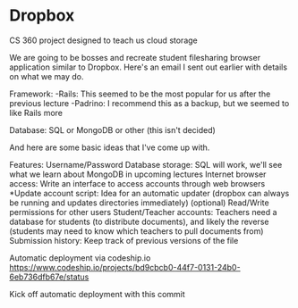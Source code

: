Dropbox
=======

CS 360 project designed to teach us cloud storage

We are going to be bosses and recreate student filesharing browser application similar to Dropbox. Here's an email I sent out earlier with details on what we may do.

Framework:
-Rails: This seemed to be the most popular for us after the previous lecture
-Padrino: I recommend this as a backup, but we seemed to like Rails more

Database: SQL or MongoDB or other (this isn't decided)

And here are some basic ideas that I've come up with.

Features:
Username/Password Database storage: SQL will work, we'll see what we learn about MongoDB in upcoming lectures
Internet browser access: Write an interface to access accounts through web browsers
*Update account script: Idea for an automatic updater (dropbox can always be running and updates directories immediately) (optional)
Read/Write permissions for other users
Student/Teacher accounts: Teachers need a database for students (to distribute documents), and likely the reverse (students may need to know which teachers to pull documents from)
Submission history: Keep track of previous versions of the file


Automatic deployment via codeship.io
https://www.codeship.io/projects/bd9cbcb0-44f7-0131-24b0-6eb736dfb67e/status

Kick off automatic deployment with this commit
